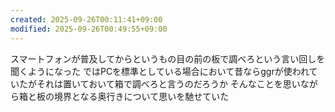 ```yaml
---
created: 2025-09-26T00:11:41+09:00
modified: 2025-09-26T00:49:55+09:00
---
```


スマートフォンが普及してからというもの目の前の板で調べろという言い回しを聞くようになった
ではPCを標準としている場合において昔ならggrが使われていたがそれは置いておいて箱で調べろと言うのだろうか
そんなことを思いながら箱と板の境界となる奥行きについて思いを馳せていた